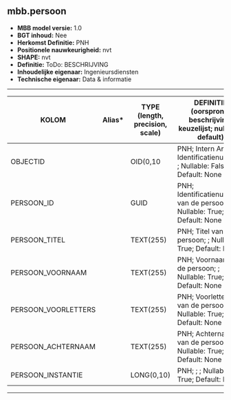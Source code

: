 ## mbb.persoon

* __MBB model versie:__ 1.0
* __BGT inhoud:__ Nee
* __Herkomst Definitie:__ PNH
* __Positionele nauwkeurigheid:__ nvt
* __SHAPE:__ nvt
* __Definitie:__ ToDo: BESCHRIJVING
* __Inhoudelijke eigenaar:__ Ingenieursdiensten
* __Technische eigenaar:__ Data & informatie

***


|KOLOM                               |Alias*                             | TYPE (length, precision, scale) |DEFINITIE (oorsprong; beschrijving; keuzelijst; nullable; default)|
|------                              |----                              |---------------------------------|----
|OBJECTID                            |                                  | OID(0,10                        |PNH; Intern ArcGIS Identificatienummer; ; Nullable: False; Default: None|
|PERSOON_ID                          |                                  | GUID                            |PNH; Identificatienummer van de persoon; ; Nullable: True; Default: None|
|PERSOON_TITEL                       |                                  | TEXT(255)                       |PNH; Titel van de persoon; ; Nullable: True; Default: None|
|PERSOON_VOORNAAM                    |                                  | TEXT(255)                       |PNH; Voornaam van de persoon; ; Nullable: True; Default: None|
|PERSOON_VOORLETTERS                 |                                  | TEXT(255)                       |PNH; Voorletters van de persoon; ; Nullable: True; Default: None|
|PERSOON_ACHTERNAAM                  |                                  | TEXT(255)                       |PNH; Achternaam van de persoon; ; Nullable: True; Default: None|
|PERSOON_INSTANTIE                   |                                  | LONG(0,10)                      |PNH; ; ; Nullable: True; Default: None|
***


